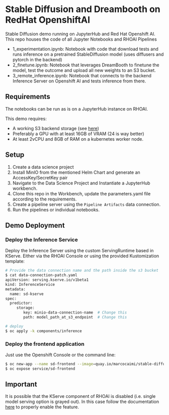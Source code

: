 # Stable Diffusion and Dreambooth on RedHat OpenshiftAI

Stable Diffusion demo running on JupyterHub and Red Hat Openshift AI. This repo houses the code of all Jupyter Notebooks and RHOAI Pipelines

- 1_experimentation.ipynb: Notebook with code that download tests and runs inference on a pretrained StableDiffusion model (uses diffusers and pytorch in the backend)
- 2_finetune.ipynb: Notebook that leverages DreamBooth to finetune the model, test the outcome and upload all new weights to an S3 bucket.
- 3_remote_inference.ipynb: Notebook that connects to the backend Inference Server on Openshift AI and tests inference from there.

## Requirements
The notebooks can be run as is on a JupyterHub instance on RHOAI.

This demo requires:

- A working S3 backend storage (see [here](https://github.com/mcaimi/minio-helm))
- Preferably a GPU with at least 16GB of VRAM (24 is way better)
- At least 2vCPU and 8GB of RAM on a kubernetes worker node.

## Setup
1. Create a data science project
2. Install MinIO from the mentioned Helm Chart and generate an AccessKey/SecretKey pair
3. Navigate to the Data Science Project and Instantiate a JupyterHub workbench.
4. Clone this repo in the Workbench, update the parameters.yaml file according to the requirements.
5. Create a pipeline server using the `Pipeline Artifacts` data connection.
6. Run the pipelines or individual notebooks.

## Demo Deployment

### Deploy the Inference Service

Deploy the Inference Server using the custom ServingRuntime based in KServe. Either via the RHOAI Console or using the provided Kustomization template:

```bash
# Provide the data connection name and the path inside the s3 bucket
$ cat data-connection-patch.yaml
apiVersion: serving.kserve.io/v1beta1
kind: InferenceService
metadata:
  name: sd-kserve
spec:
  predictor:
     storage:
        key: minio-data-connection-name  # Change this
        path: model_path_at_s3_endpoint  # Change this

# deploy
$ oc apply -k components/inference
```

### Deploy the frontend application

Just use the Openshift Console or the command line:

```bash
$ oc new-app --name sd-frontend --image=quay.io/marcocaimi/stable-diffusion-frontend:latest --env=INFER_URL="$(oc get isvc sd-kserve -ojsonpath='{.status.url}')"
$ oc expose service/sd-frontend
```

## Important

It is possible that the KServe component of RHOAI is disabled (i.e. single model serving option is grayed out).
In this case follow the documentation [here](https://docs.redhat.com/en/documentation/red_hat_openshift_ai_self-managed/2.10/html/serving_models/serving-large-models_serving-large-models#configuring-automated-installation-of-kserve_serving-large-models) to properly enable the feature.

